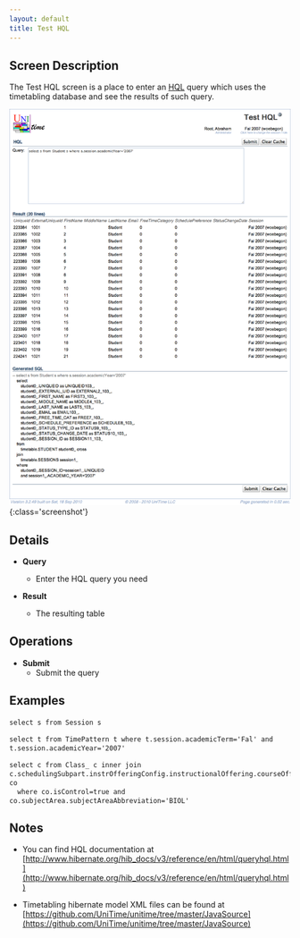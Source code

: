 ```yaml
---
layout: default
title: Test HQL
---
```



## Screen Description

The Test HQL screen is a place to enter an [HQL](http://www.hibernate.org/hib_docs/reference/en/html/queryhql.html) query which uses the timetabling database and see the results of such query.

![Test HQL](images/test-hql-1.png){:class='screenshot'}

## Details

* **Query**
	* Enter the HQL query you need

* **Result**
	* The resulting table

## Operations

* **Submit**
	* Submit the query

## Examples
```
select s from Session s
```

```
select t from TimePattern t where t.session.academicTerm='Fal' and t.session.academicYear='2007'
```

```
select c from Class_ c inner join c.schedulingSubpart.instrOfferingConfig.instructionalOffering.courseOfferings co
  where co.isControl=true and co.subjectArea.subjectAreaAbbreviation='BIOL'
```

## Notes

* You can find HQL documentation at [http://www.hibernate.org/hib_docs/v3/reference/en/html/queryhql.html](http://www.hibernate.org/hib_docs/v3/reference/en/html/queryhql.html)

* Timetabling hibernate model XML files can be found at [https://github.com/UniTime/unitime/tree/master/JavaSource](https://github.com/UniTime/unitime/tree/master/JavaSource)
